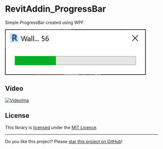 # RevitAddin_ProgressBar

Simple ProgressBar created using WPF.

 ![ProgressBar](./assets/ProgressBar.png)

## Vídeo

[![VideoIma]][Video]

## License

This library is [licensed](LICENSE) under the [MIT Licence](https://en.wikipedia.org/wiki/MIT_License).

---

Do you like this project? Please [star this project on GitHub](https://github.com/ricaun/RevitAddin_ProgressBar/stargazers)!

[Video]: https://youtu.be/0GL90GI59VA
[VideoIma]: https://img.youtube.com/vi/0GL90GI59VA/hqdefault.jpg